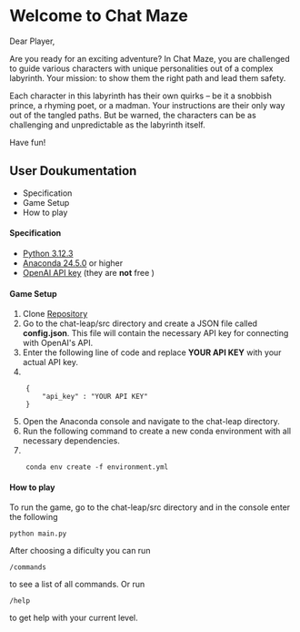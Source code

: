 # Welcome to Chat Maze 

Dear Player,

Are you ready for an exciting adventure? In Chat Maze, you are challenged to guide various characters with unique personalities out of a complex labyrinth. Your mission: to show them the right path and lead them safety.

Each character in this labyrinth has their own quirks – be it a snobbish prince, a rhyming poet, or a madman. Your instructions are their only way out of the tangled paths. But be warned, the characters can be as challenging and unpredictable as the labyrinth itself.

Have fun!

## User Doukumentation

- Specification 
- Game Setup
- How to play

#### Specification

- [Python 3.12.3](https://www.python.org/downloads/) 
- [Anaconda 24.5.0](https://www.anaconda.com/) or higher
- [OpenAI API key](https://platform.openai.com/api-keys) (they are **not** free )

#### Game Setup

1. Clone [Repository]()
2. Go to the chat-leap/src directory and create a JSON file called **config.json**. This file will contain the necessary API key for connecting with OpenAI's API.
3. Enter the following line of code and replace **YOUR API KEY** with your actual API key.
4.

        {
            "api_key" : "YOUR API KEY"
        }
        
5. Open the Anaconda console and navigate to the chat-leap directory.
6. Run the following command to create a new conda environment with all necessary dependencies.
7.      

        conda env create -f environment.yml

#### How to play

To run the game, go to the chat-leap/src directory and in the console enter the following 

    python main.py

After choosing a dificulty you can run
    
    /commands

to see a list of all commands. Or run 

    /help
    
to get help with your current level. 